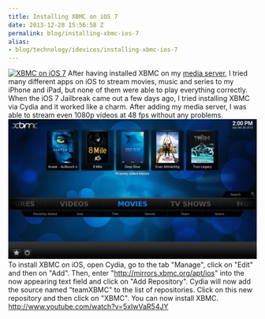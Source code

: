 ```yaml
---
title: Installing XBMC on iOS 7
date: 2013-12-28 15:56:58 Z
permalink: blog/installing-xbmc-ios-7
alias:
- blog/technology/idevices/installing-xbmc-ios-7
---
```


[![XBMC on iOS 7](/uploads/2013/12/xbmc-ios-banner.jpg)](/uploads/2013/12/xbmc-ios-banner.jpg) After having installed XBMC on my [media server](http://leolabs.org/blog/building-living-room-media-center-part-2/ "Building a living room media center – Part 2: The Intel NUC"), I tried many different apps on iOS to stream movies, music and series to my iPhone and iPad, but none of them were able to play everything correctly. When the iOS 7 Jailbreak came out a few days ago, I tried installing XBMC via Cydia and it worked like a charm. After adding my media server, I was able to stream even 1080p videos at 48 fps without any problems. [![XBMC on iOS 7](/uploads/2013/12/Photo-385.png)](/uploads/2013/12/Photo-385.png) To install XBMC on iOS, open Cydia, go to the tab "Manage", click on "Edit" and then on "Add". Then, enter "http://mirrors.xbmc.org/apt/ios" into the now appearing text field and click on "Add Repository". Cydia will now add the source named "teamXBMC" to the list of repositories. Click on this new repository and then click on "XBMC". You can now install XBMC. http://www.youtube.com/watch?v=5xIwVaR54JY
